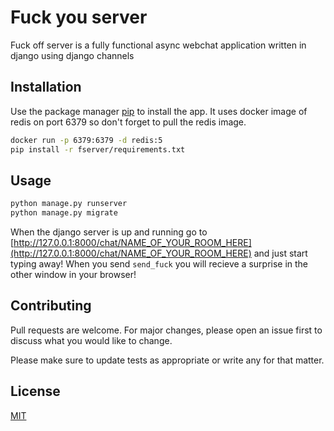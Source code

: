 # Fuck you server

Fuck off server is a fully functional async webchat application written in django using django channels



## Installation

Use the package manager [pip](https://pip.pypa.io/en/stable/) to install the app.
It uses docker image of redis on port 6379 so don't forget to pull the redis image.

```bash
docker run -p 6379:6379 -d redis:5
pip install -r fserver/requirements.txt
```

## Usage

```bash
python manage.py runserver
python manage.py migrate
```
When the django server is up and running go to [http://127.0.0.1:8000/chat/NAME_OF_YOUR_ROOM_HERE](http://127.0.0.1:8000/chat/NAME_OF_YOUR_ROOM_HERE)
and just start typing away!
When you send ```send_fuck``` you will recieve a surprise in the other window in your browser!

## Contributing
Pull requests are welcome. For major changes, please open an issue first to discuss what you would like to change.

Please make sure to update tests as appropriate or write any for that matter.

## License
[MIT](https://choosealicense.com/licenses/mit/)
